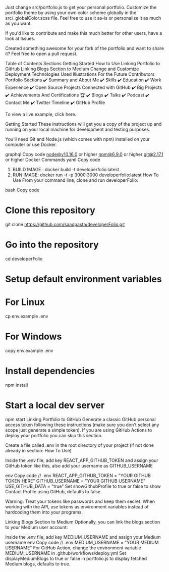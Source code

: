 Just change src/portfolio.js to get your personal portfolio. Customize the portfolio theme by using your own color scheme globally in the src/_globalColor.scss file. Feel free to use it as-is or personalize it as much as you want.

If you'd like to contribute and make this much better for other users, have a look at Issues.

Created something awesome for your fork of the portfolio and want to share it? Feel free to open a pull request.

Table of Contents
Sections
Getting Started
How to Use
Linking Portfolio to GitHub
Linking Blogs Section to Medium
Change and Customize
Deployment
Technologies Used
Illustrations
For the Future
Contributors
Portfolio Sections
✔️ Summary and About Me
✔️ Skills
✔️ Education
✔️ Work Experience
✔️ Open Source Projects Connected with GitHub
✔️ Big Projects
✔️ Achievements And Certifications 🏆
✔️ Blogs
✔️ Talks
✔️ Podcast
✔️ Contact Me
✔️ Twitter Timeline
✔️ GitHub Profile

To view a live example, click here.

Getting Started
These instructions will get you a copy of the project up and running on your local machine for development and testing purposes.

You'll need Git and Node.js (which comes with npm) installed on your computer or use Docker.

graphql
Copy code
node@v10.16.0 or higher
npm@6.9.0 or higher
git@2.17.1 or higher
Docker Commands
yaml
Copy code
1) BUILD IMAGE : docker build -t developerfolio:latest .
2) RUN IMAGE: docker run -t -p 3000:3000 developerfolio:latest
How To Use
From your command line, clone and run developerFolio:

bash
Copy code
# Clone this repository
git clone https://github.com/saadpasta/developerFolio.git

# Go into the repository
cd developerFolio

# Setup default environment variables

# For Linux
cp env.example .env
# For Windows
copy env.example .env

# Install dependencies
npm install

# Start a local dev server
npm start
Linking Portfolio to GitHub
Generate a classic GitHub personal access token following these instructions (make sure you don't select any scope just generate a simple token). If you are using GitHub Actions to deploy your portfolio you can skip this section.

Create a file called .env in the root directory of your project (if not done already in section: How To Use)

Inside the .env file, add key REACT_APP_GITHUB_TOKEN and assign your GitHub token like this, also add your username as GITHUB_USERNAME

env
Copy code
// .env
REACT_APP_GITHUB_TOKEN = "YOUR GITHUB TOKEN HERE"
GITHUB_USERNAME = "YOUR GITHUB USERNAME"
USE_GITHUB_DATA = "true"
Set showGithubProfile to true or false to show Contact Profile using GitHub, defaults to false.

Warning: Treat your tokens like passwords and keep them secret. When working with the API, use tokens as environment variables instead of hardcoding them into your programs.

Linking Blogs Section to Medium
Optionally, you can link the blogs section to your Medium user account:

Inside the .env file, add key MEDIUM_USERNAME and assign your Medium username
env
Copy code
// .env
MEDIUM_USERNAME = "YOUR MEDIUM USERNAME"
For GitHub Action, change the environment variable MEDIUM_USERNAME in .github/workflows/deploy.yml
Set displayMediumBlogs to true or false in portfolio.js to display fetched Medium blogs, defaults to true.
